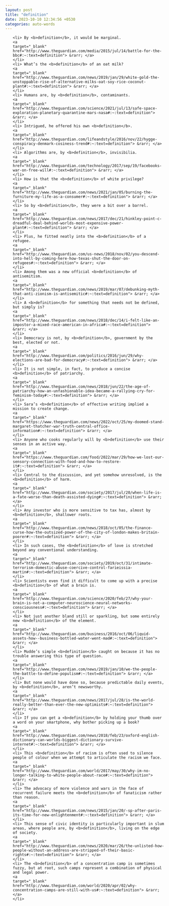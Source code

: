 ```yaml
---
layout: post
title: "definition"
date: 2023-10-10 12:34:56 +0530
categories: auto-words
---
```

<ol>

    <li> By <b>definition</b>, it would be marginal.
    <a 
    target="_blank" 
    href="http://www.theguardian.com/media/2015/jul/14/battle-for-the-bbc#:~:text=definition"> &rarr; </a>
    </li>
    <li> What’s the <b>definition</b> of an oat milk?
    <a 
    target="_blank" 
    href="http://www.theguardian.com/news/2019/jan/29/white-gold-the-unstoppable-rise-of-alternative-milks-oat-soy-rice-coconut-plant#:~:text=definition"> &rarr; </a>
    </li>
    <li> Humans are, by <b>definition</b>, contaminants.
    <a 
    target="_blank" 
    href="http://www.theguardian.com/science/2021/jul/13/safe-space-exploration-planetary-quarantine-mars-nasa#:~:text=definition"> &rarr; </a>
    </li>
    <li> Intrigued, he offered his own <b>definition</b>.
    <a 
    target="_blank" 
    href="http://www.theguardian.com/lifeandstyle/2016/nov/22/hygge-conspiracy-denmark-cosiness-trend#:~:text=definition"> &rarr; </a>
    </li>
    <li> Algorithms are, by <b>definition</b>, invisibilia.
    <a 
    target="_blank" 
    href="http://www.theguardian.com/technology/2017/sep/19/facebooks-war-on-free-will#:~:text=definition"> &rarr; </a>
    </li>
    <li> How is that the <b>definition</b> of white privilege?
    <a 
    target="_blank" 
    href="http://www.theguardian.com/news/2021/jan/05/burning-the-furniture-my-life-as-a-consumer#:~:text=definition"> &rarr; </a>
    </li>
    <li> So by <b>definition</b>, they were a bit over a barrel.
    <a 
    target="_blank" 
    href="http://www.theguardian.com/news/2017/dec/21/hinkley-point-c-dreadful-deal-behind-worlds-most-expensive-power-plant#:~:text=definition"> &rarr; </a>
    </li>
    <li> Plus, he fitted neatly into the <b>definition</b> of a refugee.
    <a 
    target="_blank" 
    href="http://www.theguardian.com/us-news/2018/nov/02/you-descend-into-hell-by-coming-here-how-texas-shut-the-door-on-refugees#:~:text=definition"> &rarr; </a>
    </li>
    <li> Among them was a new official <b>definition</b> of antisemitism.
    <a 
    target="_blank" 
    href="http://www.theguardian.com/news/2019/mar/07/debunking-myth-that-anti-zionism-is-antisemitic#:~:text=definition"> &rarr; </a>
    </li>
    <li> A <b>definition</b> for something that needs not be defined, but simply is?
    <a 
    target="_blank" 
    href="http://www.theguardian.com/news/2018/dec/14/i-felt-like-an-impostor-a-mixed-race-american-in-africa#:~:text=definition"> &rarr; </a>
    </li>
    <li> Democracy is not, by <b>definition</b>, government by the best, elected or not.
    <a 
    target="_blank" 
    href="http://www.theguardian.com/politics/2016/jun/29/why-elections-are-bad-for-democracy#:~:text=definition"> &rarr; </a>
    </li>
    <li> It is not simple, in fact, to produce a concise <b>definition</b> of patriarchy.
    <a 
    target="_blank" 
    href="http://www.theguardian.com/news/2018/jun/22/the-age-of-patriarchy-how-an-unfashionable-idea-became-a-rallying-cry-for-feminism-today#:~:text=definition"> &rarr; </a>
    </li>
    <li> Sara’s <b>definition</b> of effective writing implied a mission to create change.
    <a 
    target="_blank" 
    href="https://www.theguardian.com/news/2022/oct/25/my-doomed-stand-margaret-thatcher-war-truth-central-office-information#:~:text=definition"> &rarr; </a>
    </li>
    <li> Anyone who cooks regularly will by <b>definition</b> use their senses in an active way.
    <a 
    target="_blank" 
    href="https://www.theguardian.com/food/2022/mar/29/how-we-lost-our-sensory-connection-with-food-and-how-to-restore-it#:~:text=definition"> &rarr; </a>
    </li>
    <li> Central to the discussion, and yet somehow unresolved, is the <b>definition</b> of harm.
    <a 
    target="_blank" 
    href="http://www.theguardian.com/society/2017/jul/20/when-life-is-a-fate-worse-than-death-assisted-dying#:~:text=definition"> &rarr; </a>
    </li>
    <li> Any investor who is more sensitive to tax has, almost by <b>definition</b>, shallower roots.
    <a 
    target="_blank" 
    href="http://www.theguardian.com/news/2018/oct/05/the-finance-curse-how-the-outsized-power-of-the-city-of-london-makes-britain-poorer#:~:text=definition"> &rarr; </a>
    </li>
    <li> In such cases, the <b>definition</b> of love is stretched beyond any conventional understanding.
    <a 
    target="_blank" 
    href="http://www.theguardian.com/society/2019/oct/31/intimate-terrorism-domestic-abuse-coercive-control-farieissia-martin#:~:text=definition"> &rarr; </a>
    </li>
    <li> Scientists even find it difficult to come up with a precise <b>definition</b> of what a brain is.
    <a 
    target="_blank" 
    href="http://www.theguardian.com/science/2020/feb/27/why-your-brain-is-not-a-computer-neuroscience-neural-networks-consciousness#:~:text=definition"> &rarr; </a>
    </li>
    <li> Not just another bland still or sparkling, but some entirely new <b>definition</b> of the element.
    <a 
    target="_blank" 
    href="http://www.theguardian.com/business/2016/oct/06/liquid-assets-how--business-bottled-water-went-mad#:~:text=definition"> &rarr; </a>
    </li>
    <li> Mudde’s simple <b>definition</b> caught on because it has no trouble answering this type of question.
    <a 
    target="_blank" 
    href="http://www.theguardian.com/news/2019/jan/10/we-the-people-the-battle-to-define-populism#:~:text=definition"> &rarr; </a>
    </li>
    <li> But none would have done so, because predictable daily events, by <b>definition</b>, aren’t newsworthy.
    <a 
    target="_blank" 
    href="http://www.theguardian.com/news/2017/jul/28/is-the-world-really-better-than-ever-the-new-optimists#:~:text=definition"> &rarr; </a>
    </li>
    <li> If you can get a <b>definition</b> by holding your thumb over a word on your smartphone, why bother picking up a book?
    <a 
    target="_blank" 
    href="http://www.theguardian.com/news/2018/feb/23/oxford-english-dictionary-can-worlds-biggest-dictionary-survive-internet#:~:text=definition"> &rarr; </a>
    </li>
    <li> This <b>definition</b> of racism is often used to silence people of colour when we attempt to articulate the racism we face.
    <a 
    target="_blank" 
    href="http://www.theguardian.com/world/2017/may/30/why-im-no-longer-talking-to-white-people-about-race#:~:text=definition"> &rarr; </a>
    </li>
    <li> The advocacy of more violence and wars in the face of recurrent failure meets the <b>definition</b> of fanaticism rather than reason.
    <a 
    target="_blank" 
    href="http://www.theguardian.com/news/2015/jan/20/-sp-after-paris-its-time-for-new-enlightenment#:~:text=definition"> &rarr; </a>
    </li>
    <li> This sense of civic identity is particularly important in slum areas, where people are, by <b>definition</b>, living on the edge of society.
    <a 
    target="_blank" 
    href="http://www.theguardian.com/news/2020/mar/26/the-unlisted-how-people-without-an-address-are-stripped-of-their-basic-rights#:~:text=definition"> &rarr; </a>
    </li>
    <li> The <b>definition</b> of a concentration camp is sometimes fuzzy, but at root, such camps represent a combination of physical and legal power.
    <a 
    target="_blank" 
    href="http://www.theguardian.com/world/2020/apr/02/why-concentration-camps-are-still-with-us#:~:text=definition"> &rarr; </a>
    </li>